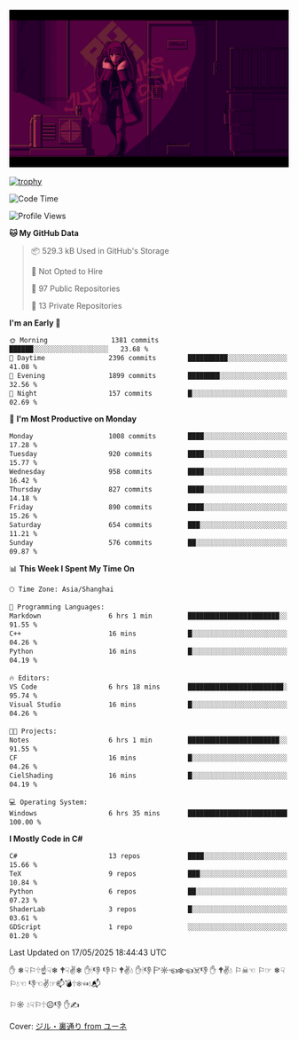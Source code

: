 ![](imgs/main.png)

[![trophy](https://github-profile-trophy.vercel.app/?username=NeilKleistGao&theme=dracula)](https://github.com/ryo-ma/github-profile-trophy)

<!--START_SECTION:waka-->
![Code Time](http://img.shields.io/badge/Code%20Time-1%2C750%20hrs%2021%20mins-blue)

![Profile Views](http://img.shields.io/badge/Profile%20Views-0-blue)

**🐱 My GitHub Data** 

> 📦 529.3 kB Used in GitHub's Storage 
 > 
> 🚫 Not Opted to Hire
 > 
> 📜 97 Public Repositories 
 > 
> 🔑 13 Private Repositories 
 > 
**I'm an Early 🐤** 

```text
🌞 Morning                1381 commits        ██████░░░░░░░░░░░░░░░░░░░   23.68 % 
🌆 Daytime                2396 commits        ██████████░░░░░░░░░░░░░░░   41.08 % 
🌃 Evening                1899 commits        ████████░░░░░░░░░░░░░░░░░   32.56 % 
🌙 Night                  157 commits         █░░░░░░░░░░░░░░░░░░░░░░░░   02.69 % 
```
📅 **I'm Most Productive on Monday** 

```text
Monday                   1008 commits        ████░░░░░░░░░░░░░░░░░░░░░   17.28 % 
Tuesday                  920 commits         ████░░░░░░░░░░░░░░░░░░░░░   15.77 % 
Wednesday                958 commits         ████░░░░░░░░░░░░░░░░░░░░░   16.42 % 
Thursday                 827 commits         ████░░░░░░░░░░░░░░░░░░░░░   14.18 % 
Friday                   890 commits         ████░░░░░░░░░░░░░░░░░░░░░   15.26 % 
Saturday                 654 commits         ███░░░░░░░░░░░░░░░░░░░░░░   11.21 % 
Sunday                   576 commits         ██░░░░░░░░░░░░░░░░░░░░░░░   09.87 % 
```


📊 **This Week I Spent My Time On** 

```text
🕑︎ Time Zone: Asia/Shanghai

💬 Programming Languages: 
Markdown                 6 hrs 1 min         ███████████████████████░░   91.55 % 
C++                      16 mins             █░░░░░░░░░░░░░░░░░░░░░░░░   04.26 % 
Python                   16 mins             █░░░░░░░░░░░░░░░░░░░░░░░░   04.19 % 

🔥 Editors: 
VS Code                  6 hrs 18 mins       ████████████████████████░   95.74 % 
Visual Studio            16 mins             █░░░░░░░░░░░░░░░░░░░░░░░░   04.26 % 

🐱‍💻 Projects: 
Notes                    6 hrs 1 min         ███████████████████████░░   91.55 % 
CF                       16 mins             █░░░░░░░░░░░░░░░░░░░░░░░░   04.26 % 
CielShading              16 mins             █░░░░░░░░░░░░░░░░░░░░░░░░   04.19 % 

💻 Operating System: 
Windows                  6 hrs 35 mins       █████████████████████████   100.00 % 
```

**I Mostly Code in C#** 

```text
C#                       13 repos            ████░░░░░░░░░░░░░░░░░░░░░   15.66 % 
TeX                      9 repos             ███░░░░░░░░░░░░░░░░░░░░░░   10.84 % 
Python                   6 repos             ██░░░░░░░░░░░░░░░░░░░░░░░   07.23 % 
ShaderLab                3 repos             █░░░░░░░░░░░░░░░░░░░░░░░░   03.61 % 
GDScript                 1 repo              ░░░░░░░░░░░░░░░░░░░░░░░░░   01.20 % 
```




 Last Updated on 17/05/2025 18:44:43 UTC
<!--END_SECTION:waka-->

✋ ❄☟⚐🕆☝☟❄ 🕈☟✌❄ ✋🕯👎 👎⚐ 🕈✌💧 ✋🕯👎 🏱☼☜❄☜☠👎 ✋ 🕈✌💧 ⚐☠☜ ⚐☞ ❄☟⚐💧☜ 👎☜✌☞📫💣🕆❄☜💧📬

⚐☼ 💧☟⚐🕆☹👎 ✋✍

Cover: [ジル・裏通り from ユーネ](https://www.pixiv.net/artworks/62127066)

